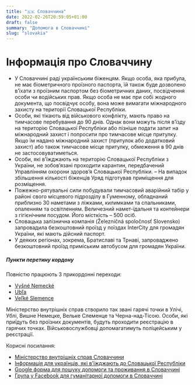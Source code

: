 ```yaml
---
title: "🇸🇰 Словаччина"
date: 2022-02-26T20:59:05+01:00
draft: false
summary: "Допомога в Словаччині"
slug: "slovakia"
---
```



# Інформація про Словаччину
- У Словаччині раді українським біженцям. Якщо особа, яка прибула, не має біометричного проїзного паспорта, їй також буде дозволено в’їхати з проїзним паспортом без біометричних даних, посвідчення особи чи водійських прав. Якщо особа не має при собі жодного документа, що посвідчує особу, вона може вимагати міжнародного захисту на території Словацької Республіки.
- Особи, які тікають від військового конфлікту, мають право на тимчасове перебування до 90 днів. Однак вони можуть після в’їзду на територію Словацької Республіки або пізніше подати запит на міжнародний захист і попросити про тимчасове місце притулку. Якщо їм надано міжнародний захист (притулок або додатковий захист) або також тимчасове місце притулку, обмеження в 90 днів не застосовуватиметься.
- Особи, які в’їжджають на територію Словацької Республіки з України, не зобов’язані проходити карантин, передбачений Управлінням охорони здоров’я Словацької Республіки.
– На випадок збільшення кількості біженців Уряд підготував приміщення для розміщення. 
- Пожежно-рятувальні сили побудували тимчасовий аварійний табір у районі свого місцевого підрозділу в Гуменному, обладнаний приблизно 30 наметами з ліжками, килимками та спальниками, опаленням та освітленням. Величезний намет-їдальня та контейнери з гігієнічним посудом. Його місткість – 500 осіб.
- Словацька залізнична компанія (Železničná spoločnosť Slovensko) запровадила безкоштовний проїзд у поїздах InterCity для громадян України, які мають дійсний паспорт.
- У деяких регіонах, зокрема, Братиславі та Трнаві, запроваджено безкоштовний проїзд приміським автобусом для громадян України.

##### Пункти перетину кордону
Повністю працюють 3 прикордонні переходи:
- [Vyšné Nemecké](https://www.google.com/maps/place/072+51+Vy%C5%A1n%C3%A9+Nemeck%C3%A9,+Slovakia/@48.6535215,22.2247521,13z/data=!3m1!4b1!4m5!3m4!1s0x47391803ecdfc43d:0x400f7d1c6975110!8m2!3d48.661135!4d22.2637587)
- [Ubľa](https://www.google.com/maps/place/067+73+Ub%C4%BEa,+Slovakia/@48.9065015,22.3545893,13z/data=!3m1!4b1!4m5!3m4!1s0x473943b586bf41e7:0x400f7d1c6974340!8m2!3d48.8992194!4d22.3917907)
- [Veľké Slemence](https://www.google.com/maps/place/076+77+Ve%C4%BEk%C3%A9+Slemence,+Slovakia/@48.5023929,22.095694,13z/data=!3m1!4b1!4m5!3m4!1s0x4738e00346025179:0x152a6a602ccc4f7f!8m2!3d48.5095927!4d22.1470467)

Міністерство внутрішніх справ створило так звані гарячі точки в Улічі, Ублі, Вишне Немецке, Вельке Слеменце та Черна-над-Тісою. Особи, які приїдуть без проїзних документів, будуть проходити реєстрацію в гарячих точках. Військовослужбовці допомагатимуть поліцейським у реєстрації.

Корисні посилання:
- [Міністерство внутрішніх справ Словаччини](https://www.minv.sk/?ukraine-information-assistance)
- [Інформація для українців, які в'їжджають до Словацької Республіки](https://ua.gov.sk/en.html)
- [Google форма для пошуку допомоги та проживання в Словаччині](https://forms.office.com/pages/responsepage.aspx?id=URQ7PPs25kqeRhjKJcKYzHPrP_pzlw9LslUMZHfoM2xUQkYwWllXSFoxOThOVFM2UUdZQUM3VUxXSi4u&fbclid=IwAR0ldvzoqEBoUsZA7RHAfCDrAjO-cmZy8y22X5I1LRt0DOvqL7FRMwLQ6AI)
- [Група у Facebook для гуманітарної допомоги в Словаччині](https://www.facebook.com/UkraineSlovakiaSOS)